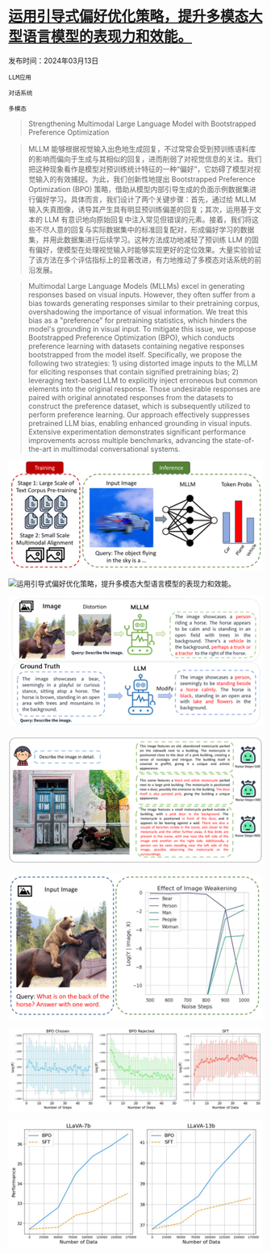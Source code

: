 # [运用引导式偏好优化策略，提升多模态大型语言模型的表现力和效能。](https://arxiv.org/abs/2403.08730)

发布时间：2024年03月13日

`LLM应用`

`对话系统`

`多模态`

> Strengthening Multimodal Large Language Model with Bootstrapped Preference Optimization

> MLLM 能够根据视觉输入出色地生成回复，不过常常会受到预训练语料库的影响而偏向于生成与其相似的回复，进而削弱了对视觉信息的关注。我们把这种现象看作是模型对预训练统计特征的一种“偏好”，它妨碍了模型对视觉输入的有效捕捉。为此，我们创新性地提出 Bootstrapped Preference Optimization (BPO) 策略，借助从模型内部引导生成的负面示例数据集进行偏好学习。具体而言，我们设计了两个关键步骤：首先，通过给 MLLM 输入失真图像，诱导其产生具有明显预训练偏差的回复；其次，运用基于文本的 LLM 有意识地向原始回复中注入常见但错误的元素。接着，我们将这些不尽人意的回复与实际数据集中的标准回复配对，形成偏好学习的数据集，并用此数据集进行后续学习。这种方法成功地减轻了预训练 LLM 的固有偏好，使模型在处理视觉输入时能够实现更好的定位效果。大量实验验证了该方法在多个评估指标上的显著改进，有力地推动了多模态对话系统的前沿发展。

> Multimodal Large Language Models (MLLMs) excel in generating responses based on visual inputs. However, they often suffer from a bias towards generating responses similar to their pretraining corpus, overshadowing the importance of visual information. We treat this bias as a "preference" for pretraining statistics, which hinders the model's grounding in visual input. To mitigate this issue, we propose Bootstrapped Preference Optimization (BPO), which conducts preference learning with datasets containing negative responses bootstrapped from the model itself. Specifically, we propose the following two strategies: 1) using distorted image inputs to the MLLM for eliciting responses that contain signified pretraining bias; 2) leveraging text-based LLM to explicitly inject erroneous but common elements into the original response. Those undesirable responses are paired with original annotated responses from the datasets to construct the preference dataset, which is subsequently utilized to perform preference learning. Our approach effectively suppresses pretrained LLM bias, enabling enhanced grounding in visual inputs. Extensive experimentation demonstrates significant performance improvements across multiple benchmarks, advancing the state-of-the-art in multimodal conversational systems.

![运用引导式偏好优化策略，提升多模态大型语言模型的表现力和效能。](../../../paper_images/2403.08730/x1.png)

![运用引导式偏好优化策略，提升多模态大型语言模型的表现力和效能。](../../../paper_images/2403.08730/x2.png)

![运用引导式偏好优化策略，提升多模态大型语言模型的表现力和效能。](../../../paper_images/2403.08730/x3.png)

![运用引导式偏好优化策略，提升多模态大型语言模型的表现力和效能。](../../../paper_images/2403.08730/x4.png)

![运用引导式偏好优化策略，提升多模态大型语言模型的表现力和效能。](../../../paper_images/2403.08730/x5.png)

![运用引导式偏好优化策略，提升多模态大型语言模型的表现力和效能。](../../../paper_images/2403.08730/curves.jpg)

![运用引导式偏好优化策略，提升多模态大型语言模型的表现力和效能。](../../../paper_images/2403.08730/sizes.jpg)